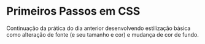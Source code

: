 # Primeiros Passos em CSS

Continuação da prática do dia anterior desenvolvendo estilização básica como alteração de fonte (e seu tamanho e cor) e mudança de cor de fundo.
